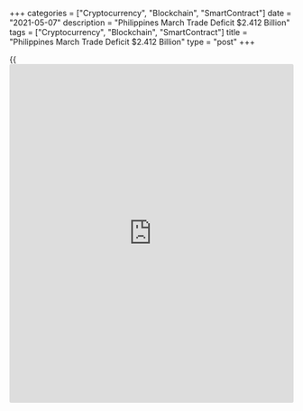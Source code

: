+++
categories = ["Cryptocurrency", "Blockchain", "SmartContract"]
date = "2021-05-07"
description = "Philippines March Trade Deficit $2.412 Billion"
tags = ["Cryptocurrency", "Blockchain", "SmartContract"]
title = "Philippines March Trade Deficit $2.412 Billion"
type = "post"
+++

{{<iframe id="large-banner" src="https://www.bounty.group/#slide=22.0" width="100%" height="600" scrolling="no" style="border: 0px solid rgb(216, 221, 230); border-radius: 3px;">}}

The Philippines posted a merchandise trade deficit of $2.412 billion in
March, government data showed on Friday - following the $2.293 billion
shortfall in February.

Exports surged 31.6 percent on year after slipping 2.3 percent in the
previous month, while imports jumped an annual 16.6 percent after
gaining 2.7 percent a month earlier.

The bureau also said that industrial production plummeted by 74.2
percent on year after sinking an upwardly revised 46.4 percent in
February (originally down 46.5 percent).

For comments and feedback [contact](https://www.playgroundfx.com/contact/): editorial@rtt[news](https://www.letsplayfx.com/blog/forex-news-website/).com

[Economic News][1]

 **What parts of the world are seeing the best (and worst) economic
performances lately? Click[here][2] to check out our [Econ Scorecard][2]
and find out! See up-to-the-moment [ranking](https://www.playgroundfx.com/blog/crypto-exchange-ranking/)s for the best and worst
performers in [GDP][3], [unemployment rate][4], [inflation][2] and much
more.**

   1. www.rtt[news](https://www.letsplayfx.com/blog/forex-news-website/).com/Content/EconomicNews.aspx
   2. www.rtt[news](https://www.letsplayfx.com/blog/forex-news-website/).com/economic-scorecard/world-rank/CPI/highest-performance.aspx
   3. www.rtt[news](https://www.letsplayfx.com/blog/forex-news-website/).com/economic-scorecard/world-rank/GDP/highest-performance.aspx
   4. www.rtt[news](https://www.letsplayfx.com/blog/forex-news-website/).com/economic-scorecard/world-rank/unemployment-rate/lowest-performance.aspx